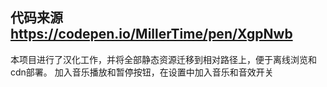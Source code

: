 ## 代码来源 https://codepen.io/MillerTime/pen/XgpNwb
本项目进行了汉化工作，并将全部静态资源迁移到相对路径上，便于离线浏览和cdn部署。
加入音乐播放和暂停按钮，在设置中加入音乐和音效开关